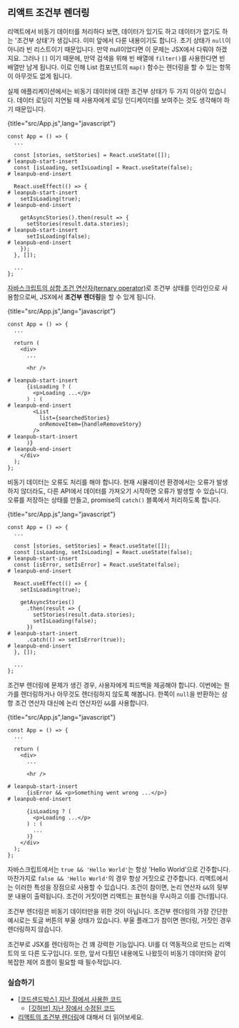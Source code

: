 ## 리액트 조건부 렌더링

리액트에서 비동기 데이터를 처리하다 보면, 데이터가 있기도 하고 데이터가 없기도 하는 '조건부 상태'가 생깁니다. 이미 앞에서 다룬 내용이기도 합니다. 초기 상태가 `null`이 아니라 빈 리스트이기 때문입니다. 만약 null이었다면 이 문제는 JSX에서 다뤄야 하겠지요. 그러나 `[]` 이기 때문에, 만약 검색을 위해 빈 배열에 `filter()`를 사용한다면 빈 배열만 남게 됩니다. 이로 인해 List 컴포넌트의 `map()` 함수는 렌더링을 할 수 있는 항목이 아무것도 없게 됩니다.

실제 애플리케이션에서는 비동기 데이터에 대한 조건부 상태가 두 가지 이상이 있습니다. 데이터 로딩이 지연될 때 사용자에게 로딩 인디케이터를 보여주는 것도 생각해야 하기 때문입니다.

{title="src/App.js",lang="javascript"}
~~~~~~~
const App = () => {
  ...

  const [stories, setStories] = React.useState([]);
# leanpub-start-insert
  const [isLoading, setIsLoading] = React.useState(false);
# leanpub-end-insert

  React.useEffect(() => {
# leanpub-start-insert
    setIsLoading(true);
# leanpub-end-insert

    getAsyncStories().then(result => {
      setStories(result.data.stories);
# leanpub-start-insert
      setIsLoading(false);
# leanpub-end-insert
    });
  }, []);

  ...
};
~~~~~~~

[자바스크립트의 삼항 조건 연산자(ternary operator)](https://developer.mozilla.org/en-US/docs/Web/JavaScript/Reference/Operators/Conditional_Operator)로 조건부 상태를 인라인으로 사용함으로써, JSX에서 **조건부 렌더링**을 할 수 있게 됩니다.

{title="src/App.js",lang="javascript"}
~~~~~~~
const App = () => {
  ...

  return (
    <div>
      ...

      <hr />

# leanpub-start-insert
      {isLoading ? (
        <p>Loading ...</p>
      ) : (
# leanpub-end-insert
        <List
          list={searchedStories}
          onRemoveItem={handleRemoveStory}
        />
# leanpub-start-insert
      )}
# leanpub-end-insert
    </div>
  );
};
~~~~~~~

비동기 데이터는 오류도 처리를 해야 합니다. 현재 시뮬레이션 환경에서는 오류가 발생하지 않더라도, 다른 API에서 데이터를 가져오기 시작하면 오류가 발생할 수 있습니다. 오류를 저장하는 상태를 만들고, promise의 `catch()` 블록에서 처리하도록 합니다.

{title="src/App.js",lang="javascript"}
~~~~~~~
const App = () => {
  ...

  const [stories, setStories] = React.useState([]);
  const [isLoading, setIsLoading] = React.useState(false);
# leanpub-start-insert
  const [isError, setIsError] = React.useState(false);
# leanpub-end-insert

  React.useEffect(() => {
    setIsLoading(true);

    getAsyncStories()
      .then(result => {
        setStories(result.data.stories);
        setIsLoading(false);
      })
# leanpub-start-insert
      .catch(() => setIsError(true));
# leanpub-end-insert
  }, []);

  ...
};
~~~~~~~

조건부 렌더링에 문제가 생긴 경우, 사용자에게 피드백을 제공해야 합니다. 이번에는 뭔가를 렌더링하거나 아무것도 렌더링하지 않도록 해봅니다. 한쪽이 `null`을 반환하는 삼항 조건 연산자 대신에 논리 연산자인 `&&`를 사용합니다.

{title="src/App.js",lang="javascript"}
~~~~~~~
const App = () => {
  ...

  return (
    <div>
      ...

      <hr />

# leanpub-start-insert
      {isError && <p>Something went wrong ...</p>}
# leanpub-end-insert

      {isLoading ? (
        <p>Loading ...</p>
      ) : (
        ...
      )}
    </div>
  );
};
~~~~~~~

자바스크립트에서는 `true && 'Hello World'`는 항상 'Hello World'으로 간주합니다. 마찬가지로 `false && 'Hello World'`의 경우 항상 거짓으로 간주합니다. 리액트에서는 이러한 특성을 장점으로 사용할 수 있습니다. 조건이 참이면, 논리 연산자 `&&`의 뒷부분 내용이 출력됩니다. 조건이 거짓이면 리액트는 표현식을 무시하고 이를 건너뜁니다.

조건부 렌더링은 비동기 데이터만을 위한 것이 아닙니다. 조건부 렌더링의 가장 간단한 예시로는 토글 버튼의 부울 상태가 있습니다. 부울 플래그가 참이면 렌더링, 거짓인 경우 렌더링하지 않습니다.

조건부로 JSX를 렌더링하는 건 꽤 강력한 기능입니다. UI를 더 역동적으로 만드는 리액트의 또 다른 도구입니다. 또한, 앞서 다뤘던 내용에도 나왔듯이 비동기 데이터와 같이 복잡한 제어 흐름이 필요할 때 필수적입니다.

### 실습하기

* [[코드샌드박스] 지난 장에서 사용한 코드](https://codesandbox.io/s/github/the-road-to-learn-react/hacker-stories/tree/hs/React-Conditional-Rendering)
  * [[깃허브] 지난 장에서 수정된 코드](https://github.com/the-road-to-learn-react/hacker-stories/compare/hs/React-Asynchronous-Data...hs/React-Conditional-Rendering?expand=1)
* [리액트의 조건부 렌더링](https://www.robinwieruch.de/conditional-rendering-react/)에 대해서 더 읽어보세요.

